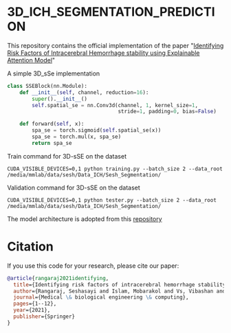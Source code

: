 # 3D_ICH_SEGMENTATION_PREDICTION
This repository contains the official implementation of the paper "[Identifying Risk Factors of Intracerebral Hemorrhage stability using Explainable Attention Model](https://link.springer.com/article/10.1007/s11517-021-02459-y)"

A simple 3D_sSe implementation
```python
class SSEBlock(nn.Module):
    def __init__(self, channel, reduction=16):
        super().__init__()
        self.spatial_se = nn.Conv3d(channel, 1, kernel_size=1,
                                    stride=1, padding=0, bias=False)

    def forward(self, x):
        spa_se = torch.sigmoid(self.spatial_se(x))
        spa_se = torch.mul(x, spa_se)
        return spa_se
```
Train command for 3D-sSE on the dataset 
```
CUDA_VISIBLE_DEVICES=0,1 python training.py --batch_size 2 --data_root /media/mmlab/data/sesh/Data_ICH/Sesh_Segmentation/ 
```
Validation command for 3D-sSE on the dataset
```
CUDA_VISIBLE_DEVICES=0,1 python tester.py --batch_size 2 --data_root /media/mmlab/data/sesh/Data_ICH/Sesh_Segmentation/
```
The model architecture is adopted from this [repository](https://github.com/wolny/pytorch-3dunet)

# Citation
If you use this code for your research, please cite our paper:
```bibtex
@article{rangaraj2021identifying,
  title={Identifying risk factors of intracerebral hemorrhage stability using explainable attention model},
  author={Rangaraj, Seshasayi and Islam, Mobarakol and Vs, Vibashan and Wijethilake, Navodini and Uppal, Utkarsh and See, Angela An Qi and Chan, Jasmine and James, Michael Lucas and King, Nicolas Kon Kam and Ren, Hongliang},
  journal={Medical \& biological engineering \& computing},
  pages={1--12},
  year={2021},
  publisher={Springer}
}
```
